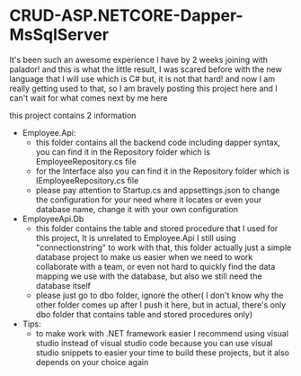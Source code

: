 # CRUD-ASP.NETCORE-Dapper-MsSqlServer
It's been such an awesome experience I have by 2 weeks joining with palador! and this is what the little result, 
I was scared before with the new language that I will use which is C# but, it is not that hard! and now I am really getting used to that, so I am bravely posting this project here
and I can't wait for what comes next by me here


this project contains 2 information
* Employee.Api: 
  - this folder contains all the backend code including dapper syntax, you can find it in the Repository folder which is EmployeeRepository.cs file
  - for the Interface also you can find it in the Repository folder which is IEmployeeRepository.cs file 
  - please pay attention to Startup.cs and appsettings.json to change the configuration for your need where it locates or even your database name, change it with your own configuration
* EmployeeApi.Db
  - this folder contains the table and stored procedure that I used for this project, It is unrelated to Employee.Api I still using "connectionstring" to work with that, this folder actually just a simple database project to make us easier when we need to work collaborate with a team, or even not hard to quickly find the data mapping we use with the database, but also we still need the database itself 
  - please just go to dbo folder, ignore the other( I don't know why the other folder comes up after I push it here, but in actual, there's only dbo folder that contains table and stored procedures only)
* Tips: 
  - to make work with .NET framework easier I recommend using visual studio instead of visual studio code because you can use visual studio snippets to easier your time to build these projects, but it also depends on your choice again
